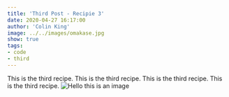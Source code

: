 ```yaml
---
title: 'Third Post - Recipie 3'
date: 2020-04-27 16:17:00
author: 'Colin King'
image: ../../images/omakase.jpg
show: true
tags:
- code
- third
---
```


This is the third recipe.
This is the third recipe.
This is the third recipe.
This is the third recipe.
![Hello this is an image](http://localhost:8000/static/91f8a4dfc6dd9382de2097af7d04c090/67974/cake.png "Cake yo")